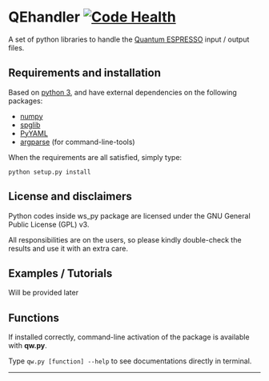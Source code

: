 QEhandler
[![Code Health](https://landscape.io/github/woosunjang/QEhandler/master/landscape.svg?style=flat)](https://landscape.io/github/woosunjang/QEhandler/master)
========
A set of python libraries to handle the [Quantum ESPRESSO](http://www.quantum-espresso.org) input / output files.


Requirements and installation
------------
Based on [python 3](https://python.org), and have external dependencies on the following packages:

* [numpy](http://www.numpy.org)
* [spglib](https://atztogo.github.io/spglib/)
* [PyYAML](https://pyyaml.org)
* [argparse](https://docs.python.org/3/library/argparse.html) (for command-line-tools)

When the requirements are all satisfied, simply type:

`python setup.py install`

License and disclaimers
------------
Python codes inside ws_py package are licensed under the GNU General Public License (GPL) v3.

All responsibilities are on the users, so please kindly double-check the results and use it with an extra care.

Examples / Tutorials
--------------------
Will be provided later

Functions
------------
If installed correctly, command-line activation of the package is available with **qw.py**.

Type `qw.py [function] --help` to see documentations directly in terminal.

----
